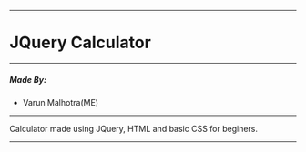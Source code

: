 ***
# JQuery Calculator
***
##### Made By: 
  - Varun Malhotra(ME)
***
Calculator made using JQuery, HTML and basic CSS for beginers.
***
